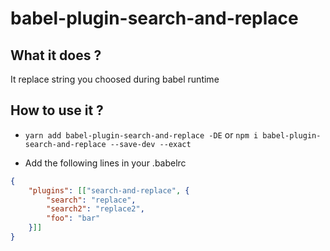 # babel-plugin-search-and-replace

## What it does ?

It replace string you choosed during babel runtime


## How to use it ? 

- `yarn add babel-plugin-search-and-replace -DE` or `npm i babel-plugin-search-and-replace --save-dev --exact`

- Add the following lines in your .babelrc

```json
{
    "plugins": [["search-and-replace", {
        "search": "replace",
        "search2": "replace2",
        "foo": "bar"
    }]]
}
```